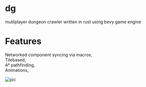 # dg

mutliplayer dungeon crawler written in rust using bevy game engine  

# Features

Networked component syncing via macros,  
Tilebased,  
A* pathfinding,  
Animations,  



![pic](https://i.imgur.com/0e25ntC.png)

